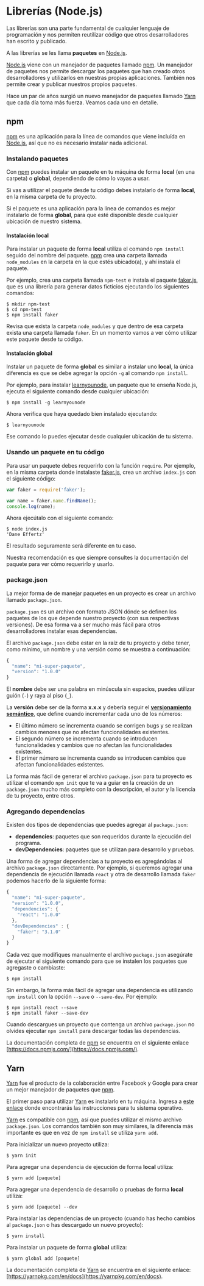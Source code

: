 # Librerías \(Node.js\)

Las librerías son una parte fundamental de cualquier lenguaje de programación y nos permiten reutilizar código que otros desarrolladores han escrito y publicado.

A las librerías se les llama **paquetes** en [Node.js](https://nodejs.org/en/).

[Node.js](https://nodejs.org/en/) viene con un manejador de paquetes llamado [npm](https://www.npmjs.com/). Un manejador de paquetes nos permite descargar los paquetes que han creado otros desarrolladores y utilizarlos en nuestras propias aplicaciones. También nos permite crear y publicar nuestros propios paquetes.

Hace un par de años surgió un nuevo manejador de paquetes llamado [Yarn](https://yarnpkg.com/en/) que cada día toma más fuerza. Veamos cada uno en detalle.

## npm

[npm](https://www.npmjs.com/) es una aplicación para la línea de comandos que viene incluída en [Node.js](https://nodejs.org/en/), así que no es necesario instalar nada adicional.

### Instalando paquetes

Con [npm](https://www.npmjs.com/) puedes instalar un paquete en tu máquina de forma **local** \(en una carpeta\) o **global**, dependiendo de cómo lo vayas a usar.

Si vas a utilizar el paquete desde tu código debes instalarlo de forma **local**, en la misma carpeta de tu proyecto.

Si el paquete es una aplicación para la línea de comandos es mejor instalarlo de forma **global**, para que esté disponible desde cualquier ubicación de nuestro sistema.

#### Instalación local

Para instalar un paquete de forma **local** utiliza el comando `npm install` seguido del nombre del paquete. [npm](https://www.npmjs.com/) crea una carpeta llamada `node_modules` en la carpeta en la que estés ubicado\(a\), y ahí instala el paquete.

Por ejemplo, crea una carpeta llamada `npm-test` e instala el paquete [faker.js](https://github.com/marak/Faker.js/), que es una librería para generar datos ficticios ejecutando los siguientes comandos:

```text
$ mkdir npm-test
$ cd npm-test
$ npm install faker
```

Revisa que exista la carpeta `node_modules` y que dentro de esa carpeta exista una carpeta llamada `faker`. En un momento vamos a ver cómo utilizar este paquete desde tu código.

#### Instalación global

Instalar un paquete de forma **global** es similar a instalar uno **local**, la única diferencia es que se debe agregar la opción `-g` al comando `npm install`.

Por ejemplo, para instalar [learnyounode](https://github.com/workshopper/learnyounode), un paquete que te enseña Node.js, ejecuta el siguiente comando desde cualquier ubicación:

```text
$ npm install -g learnyounode
```

Ahora verifica que haya quedado bien instalado ejecutando:

```text
$ learnyounode
```

Ese comando lo puedes ejecutar desde cualquier ubicación de tu sistema.

### Usando un paquete en tu código

Para usar un paquete debes requerirlo con la función `require`. Por ejemplo, en la misma carpeta donde instalaste [faker.js](https://github.com/marak/Faker.js/), crea un archivo `index.js` con el siguiente código:

```javascript
var faker = require('faker');

var name = faker.name.findName();
console.log(name);
```

Ahora ejecútalo con el siguiente comando:

```text
$ node index.js
'Dane Effertz'
```

El resultado seguramente será diferente en tu caso.

Nuestra recomendación es que siempre consultes la documentación del paquete para ver cómo requerirlo y usarlo.

### package.json

La mejor forma de de manejar paquetes en un proyecto es crear un archivo llamado `package.json`.

`package.json` es un archivo con formato JSON dónde se definen los paquetes de los que depende nuestro proyecto \(con sus respectivas versiones\). De esa forma va a ser mucho más fácil para otros desarrolladores instalar esas dependencias.

El archivo `package.json` debe estar en la raíz de tu proyecto y debe tener, como mínimo, un nombre y una versión como se muestra a continuación:

```javascript
{
  "name": "mi-super-paquete",
  "version": "1.0.0"
}
```

El **nombre** debe ser una palabra en minúscula sin espacios, puedes utilizar guión \(`-`\) y raya al piso \(`_`\).

La **versión** debe ser de la forma **x.x.x** y debería seguir el [**versionamiento semántico**](https://docs.npmjs.com/getting-started/semantic-versioning), que define cuando incrementar cada uno de los números:

* El último número se incrementa cuando se corrigen bugs y se realizan cambios menores que no afectan funcionalidades existentes.
* El segundo número se incrementa cuando se introducen funcionalidades y cambios que no afectan las funcionalidades existentes.
* El primer número se incrementa cuando se introducen cambios que afectan funcionalidades existentes.

La forma más fácil de generar el archivo `package.json` para tu proyecto es utilizar el comando `npm init` que te va a guiar en la creación de un `package.json` mucho más completo con la descripción, el autor y la licencia de tu proyecto, entre otros.

### Agregando dependencias

Existen dos tipos de dependencias que puedes agregar al `package.json`:

* **dependencies**: paquetes que son requeridos durante la ejecución del programa.
* **devDependencies**: paquetes que se utilizan para desarrollo y pruebas.

Una forma de agregar dependencias a tu proyecto es agregándolas al archivo `package.json` directamente. Por ejemplo, si queremos agregar una dependencia de ejecución llamada `react` y otra de desarrollo llamada `faker` podemos hacerlo de la siguiente forma:

```javascript
{
  "name": "mi-super-paquete",
  "version": "1.0.0",
  "dependencies": {
    "react": "1.0.0"
  },
  "devDependencies" : {
    "faker": "3.1.0"
  }
}
```

Cada vez que modifiques manualmente el archivo `package.json` asegúrate de ejecutar el siguiente comando para que se instalen los paquetes que agregaste o cambiaste:

```text
$ npm install
```

Sin embargo, la forma más fácil de agregar una dependencia es utilizando `npm install` con la opción `--save` o `--save-dev`. Por ejemplo:

```text
$ npm install react --save
$ npm install faker --save-dev
```

Cuando descargues un proyecto que contenga un archivo `package.json` no olvides ejecutar `npm install` para descargar todas las dependencias.

La documentación completa de [npm](https://www.npmjs.com/) se encuentra en el siguiente enlace [https://docs.npmjs.com/](https://docs.npmjs.com/).

## Yarn

[Yarn](https://yarnpkg.com/en/) fue el producto de la colaboración entre Facebook y Google para crear un mejor manejador de paquetes que [npm](https://www.npmjs.com/).

El primer paso para utilizar [Yarn](https://yarnpkg.com/en/) es instalarlo en tu máquina. Ingresa a [este enlace](https://yarnpkg.com/en/docs/install) donde encontrarás las instrucciones para tu sistema operativo.

[Yarn](https://yarnpkg.com/en/) es compatible con [npm](https://www.npmjs.com/), así que puedes utilizar el mismo archivo `package.json`. Los comandos también son muy similares, la diferencia más importante es que en vez de `npm install` se utiliza `yarn add`.

Para inicializar un nuevo proyecto utiliza:

```text
$ yarn init
```

Para agregar una dependencia de ejecución de forma **local** utiliza:

```text
$ yarn add [paquete]
```

Para agregar una dependencia de desarrollo o pruebas de forma **local** utiliza:

```text
$ yarn add [paquete] --dev
```

Para instalar las dependencias de un proyecto \(cuando has hecho cambios al `package.json` o has descargado un nuevo proyecto\):

```text
$ yarn install
```

Para instalar un paquete de forma **global** utiliza:

```text
$ yarn global add [paquete]
```

La documentación completa de [Yarn](https://yarnpkg.com/en/) se encuentra en el siguiente enlace: [https://yarnpkg.com/en/docs](https://yarnpkg.com/en/docs).

